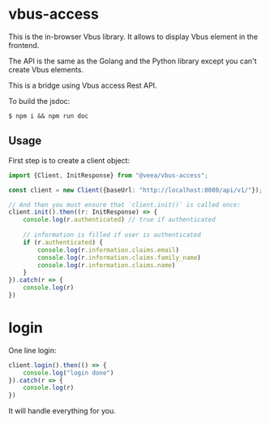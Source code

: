 # vbus-access

This is the in-browser Vbus library. It allows to display Vbus element in the frontend.

The API is the same as the Golang and the Python library except you can't create Vbus elements.

This is a bridge using Vbus access Rest API.

To build the jsdoc:

    $ npm i && npm run doc

## Usage

First step is to create a client object:

```typescript
import {Client, InitResponse} from "@veea/vbus-access";

const client = new Client({baseUrl: "http://localhost:8080/api/v1/"});

// And then you must ensure that `client.init()` is called once:
client.init().then((r: InitResponse) => {
    console.log(r.authenticated) // true if authenticated
    
    // information is filled if user is authenticated
    if (r.authenticated) {
        console.log(r.information.claims.email)
        console.log(r.information.claims.family_name)
        console.log(r.information.claims.name)
    }
}).catch(r => {
    console.log(r)
})
```

# login

One line login:

```typescript
client.login().then(() => {
    console.log("login done")
}).catch(r => {
    console.log(r)
})
```

It will handle everything for you.
